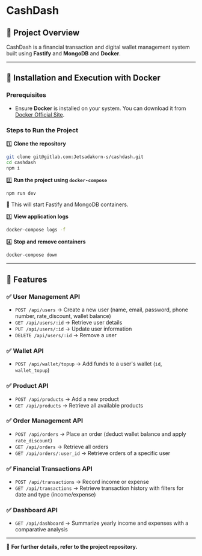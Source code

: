 # CashDash

## 📌 Project Overview

CashDash is a financial transaction and digital wallet management system built using **Fastify** and **MongoDB** and **Docker**.

---

## 🚀 Installation and Execution with Docker

### Prerequisites
- Ensure **Docker** is installed on your system. You can download it from [Docker Official Site](https://www.docker.com/get-started).

### Steps to Run the Project

1️⃣ **Clone the repository**
```sh
git clone git@gitlab.com:Jetsadakorn-s/cashdash.git
cd cashdash
npm i
```

2️⃣ **Run the project using `docker-compose`**
```sh
npm run dev
```
📌 This will start Fastify and MongoDB containers.

3️⃣ **View application logs**
```sh
docker-compose logs -f
```

4️⃣ **Stop and remove containers**
```sh
docker-compose down
```

---

## 📌 Features

### ✅ User Management API
- `POST /api/users` → Create a new user (name, email, password, phone number, rate_discount, wallet balance)
- `GET /api/users/:id` → Retrieve user details
- `PUT /api/users/:id` → Update user information
- `DELETE /api/users/:id` → Remove a user

### ✅ Wallet API
- `POST /api/wallet/topup` → Add funds to a user's wallet (`id`, `wallet_topup`)

### ✅ Product API
- `POST /api/products` → Add a new product
- `GET /api/products` → Retrieve all available products

### ✅ Order Management API
- `POST /api/orders` → Place an order (deduct wallet balance and apply `rate_discount`)
- `GET /api/orders` → Retrieve all orders
- `GET /api/orders/:user_id` → Retrieve orders of a specific user

### ✅ Financial Transactions API
- `POST /api/transactions` → Record income or expense
- `GET /api/transactions` → Retrieve transaction history with filters for date and type (income/expense)

### ✅ Dashboard API
- `GET /api/dashboard` → Summarize yearly income and expenses with a comparative analysis

---

📌 **For further details, refer to the project repository.**

